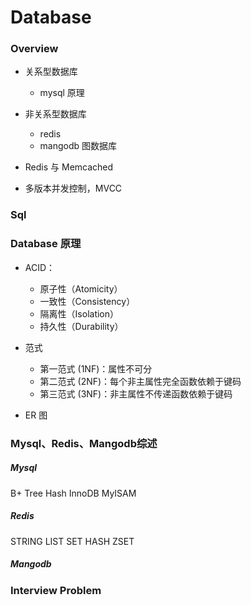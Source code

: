 # Database

### Overview

- 关系型数据库
    - mysql 原理
- 非关系型数据库
    - redis
    - mangodb 图数据库

- Redis 与 Memcached

- 多版本并发控制，MVCC

### Sql



### Database 原理

- ACID：
  - 原子性（Atomicity）
  - 一致性（Consistency）
  - 隔离性（Isolation）
  - 持久性（Durability）

- 范式
  - 第一范式 (1NF)：属性不可分
  - 第二范式 (2NF)：每个非主属性完全函数依赖于键码
  - 第三范式 (3NF)：非主属性不传递函数依赖于键码
- ER 图

### Mysql、Redis、Mangodb综述

##### Mysql

B+ Tree
Hash 
InnoDB
MyISAM

##### Redis

STRING
LIST
SET
HASH
ZSET

##### Mangodb

### Interview Problem
